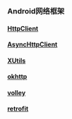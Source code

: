 ### Android网络框架
#### [HttpClient](https://github.com/ningbaoqi/ComputerNetWork/blob/master/README-HttpClient.md)
#### [AsyncHttpClient](https://github.com/ningbaoqi/ComputerNetWork/blob/master/README-AsyncHttpClient.md)
#### [XUtils](https://github.com/ningbaoqi/ComputerNetWork/blob/master/README-XUtils.md)
#### [okhttp](https://github.com/ningbaoqi/ComputerNetWork/blob/master/README-okhttp.md)
#### [volley](https://github.com/ningbaoqi/ComputerNetWork/blob/master/README-vollery.md)
#### [retrofit](https://github.com/ningbaoqi/ComputerNetWork/blob/master/README-retrofit.md)
